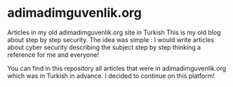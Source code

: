 # adimadimguvenlik.org
Articles in my old adimadimguvenlik.org site in Turkish
This is my old blog about step by step security. The idea was simple : I would write articles about cyber security describing the subject step by step thinking a reference for me and everyone!

You can find in this repository all articles that were in adimadimguvenlik.org which was in Turkish in advance.
I decided to continue on this platform!


